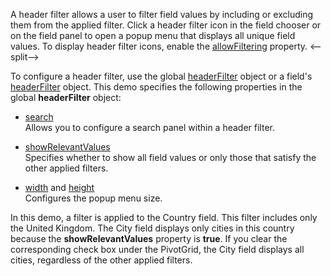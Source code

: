 A header filter allows a user to filter field values by including or excluding them from the applied filter. Click a header filter icon in the field chooser or on the field panel to open a popup menu that displays all unique field values. To display header filter icons, enable the [allowFiltering](/Documentation/ApiReference/UI_Components/dxPivotGrid/Configuration/#allowFiltering) property.
<--split-->

To configure a header filter, use the global [headerFilter](/Documentation/ApiReference/UI_Components/dxPivotGrid/Configuration/headerFilter/) object or a field's [headerFilter](/Documentation/ApiReference/Data_Layer/PivotGridDataSource/Configuration/fields/headerFilter/) object. This demo specifies the following properties in the global **headerFilter** object:

- [search](/Documentation/ApiReference/UI_Components/dxPivotGrid/Configuration/headerFilter/search/)     
Allows you to configure a search panel within a header filter. 

- [showRelevantValues](/Documentation/ApiReference/UI_Components/dxPivotGrid/Configuration/headerFilter/#showRelevantValues)       
Specifies whether to show all field values or only those that satisfy the other applied filters.

- [width](/Documentation/ApiReference/UI_Components/dxPivotGrid/Configuration/headerFilter/#width) and [height](/Documentation/ApiReference/UI_Components/dxPivotGrid/Configuration/headerFilter/#height)     
Configures the popup menu size.

In this demo, a filter is applied to the Country field. This filter includes only the United Kingdom. The City field displays only cities in this country because the **showRelevantValues** property is **true**. If you clear the corresponding check box under the PivotGrid, the City field displays all cities, regardless of the other applied filters.
